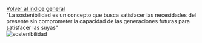 [Volver al indice general](README.md)  
"La sostenibilidad es un concepto que busca satisfacer las necesidades del presente sin comprometer la capacidad de las generaciones futuras para satisfacer las suyas"  
![sostenibilidad](img/sostenibilidad.png)
